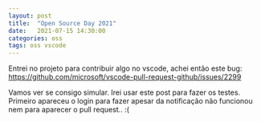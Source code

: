 ```yaml
---
layout: post
title:  "Open Source Day 2021"
date:   2021-07-15 14:30:00
categories: oss
tags: oss vscode
---
```


Entrei no projeto para contribuir algo no vscode, achei então este bug:
https://github.com/microsoft/vscode-pull-request-github/issues/2299

Vamos ver se consigo simular. Irei usar este post para fazer os testes.
Primeiro apareceu o login para fazer apesar da notificação não funcionou nem para aparecer o pull request.. :(
